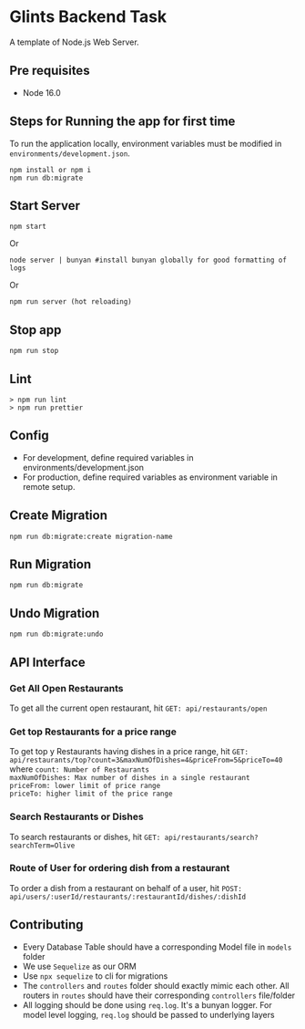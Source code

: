 # Glints Backend Task

A template of Node.js Web Server.

## Pre requisites

- Node 16.0

## Steps for Running the app for first time

To run the application locally, environment variables must be modified in `environments/development.json`.

```
npm install or npm i
npm run db:migrate
```

## Start Server

```
npm start
```

Or

```
node server | bunyan #install bunyan globally for good formatting of logs
```

Or

```
npm run server (hot reloading)
```

## Stop app

```
npm run stop
```

## Lint

```
> npm run lint
> npm run prettier
```

## Config

- For development, define required variables in environments/development.json
- For production, define required variables as environment variable in remote setup.

## Create Migration

```
npm run db:migrate:create migration-name
```

## Run Migration

```
npm run db:migrate
```

## Undo Migration

```
npm run db:migrate:undo
```

## API Interface

### Get All Open Restaurants

To get all the current open restaurant, hit `GET: api/restaurants/open`

### Get top Restaurants for a price range

To get top y Restaurants having dishes in a price range, hit `GET: api/restaurants/top?count=3&maxNumOfDishes=4&priceFrom=5&priceTo=40` where
`count: Number of Restaurants`<br />
`maxNumOfDishes: Max number of dishes in a single restaurant`<br />
`priceFrom: lower limit of price range`<br />
`priceTo: higher limit of the price range`<br />

### Search Restaurants or Dishes

To search restaurants or dishes, hit `GET: api/restaurants/search?searchTerm=Olive`

### Route of User for ordering dish from a restaurant

To order a dish from a restaurant on behalf of a user, hit `POST: api/users/:userId/restaurants/:restaurantId/dishes/:dishId`

## Contributing

- Every Database Table should have a corresponding Model file in `models` folder
- We use `Sequelize` as our ORM
- Use `npx sequelize` to cli for migrations
- The `controllers` and `routes` folder should exactly mimic each other. All routers in `routes` should have their corresponding `controllers` file/folder
- All logging should be done using `req.log`. It's a bunyan logger. For model level logging, `req.log` should be passed to underlying layers
